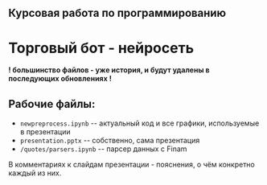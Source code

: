 ## Курсовая работа по программированию
# Торговый бот - нейросеть

**! большинство файлов - уже история, и будут удалены в последующих обновлениях !**

## Рабочие файлы:

- `newpreprocess.ipynb` -- актуальный код и все графики, используемые в презентации
- `presentation.pptx` -- собственно, сама презентация
- `/quotes/parsers.ipynb` -- парсер данных с Finam

В комментариях к слайдам презентации - пояснения, о чём конкретно каждый из них. 
